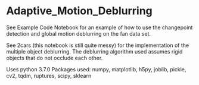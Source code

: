 # Adaptive_Motion_Deblurring

See Example Code Notebook for an example of how to use the changepoint detection and global motion deblurring on the fan data set.

See 2cars (this notebook is still quite messy) for the implementation of the multiple object deblurring. The deblurring algorithm used assumes rigid objects that do not occlude each other. 

Uses python 3.7.0
Packages used: numpy, matplotlib, h5py, joblib, pickle, cv2, tqdm, ruptures, scipy, sklearn
